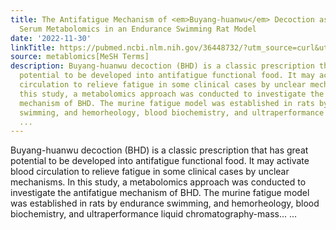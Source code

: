 ```yaml
---
title: The Antifatigue Mechanism of <em>Buyang-huanwu</em> Decoction as Revealed by
  Serum Metabolomics in an Endurance Swimming Rat Model
date: '2022-11-30'
linkTitle: https://pubmed.ncbi.nlm.nih.gov/36448732/?utm_source=curl&utm_medium=rss&utm_campaign=pubmed-2&utm_content=1Zkrxt7ktlCbHBXEV3v65xxSnkSWNsJ1A6Fq3gBniKhGfIUslK&fc=20210907212339&ff=20221201200744&v=2.17.8
source: metablomics[MeSH Terms]
description: Buyang-huanwu decoction (BHD) is a classic prescription that has great
  potential to be developed into antifatigue functional food. It may activate blood
  circulation to relieve fatigue in some clinical cases by unclear mechanisms. In
  this study, a metabolomics approach was conducted to investigate the antifatigue
  mechanism of BHD. The murine fatigue model was established in rats by endurance
  swimming, and hemorheology, blood biochemistry, and ultraperformance liquid chromatography-mass...
  ...
---
```

Buyang-huanwu decoction (BHD) is a classic prescription that has great potential to be developed into antifatigue functional food. It may activate blood circulation to relieve fatigue in some clinical cases by unclear mechanisms. In this study, a metabolomics approach was conducted to investigate the antifatigue mechanism of BHD. The murine fatigue model was established in rats by endurance swimming, and hemorheology, blood biochemistry, and ultraperformance liquid chromatography-mass... ...